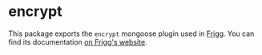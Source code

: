 # encrypt

This package exports the `encrypt` mongoose plugin used in [Frigg](https://friggframework.org). You can find its documentation [on Frigg's website](https://docs.friggframework.org/packages/encrypt).
